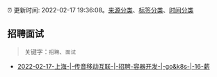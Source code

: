 :alarm_clock: 更新时间: 2022-02-17 19:36:08。[来源分类](../README.md)、[标签分类](../TAGS.md)、[时间分类](../TIMELINE.md)

## 招聘面试


> 关键字：`招聘`、`面试`



- [2022-02-17-上海-|-传音移动互联-|-招聘-容器开发-|-go&k8s-|-16-薪](https://www.v2ex.com/t/834636) 